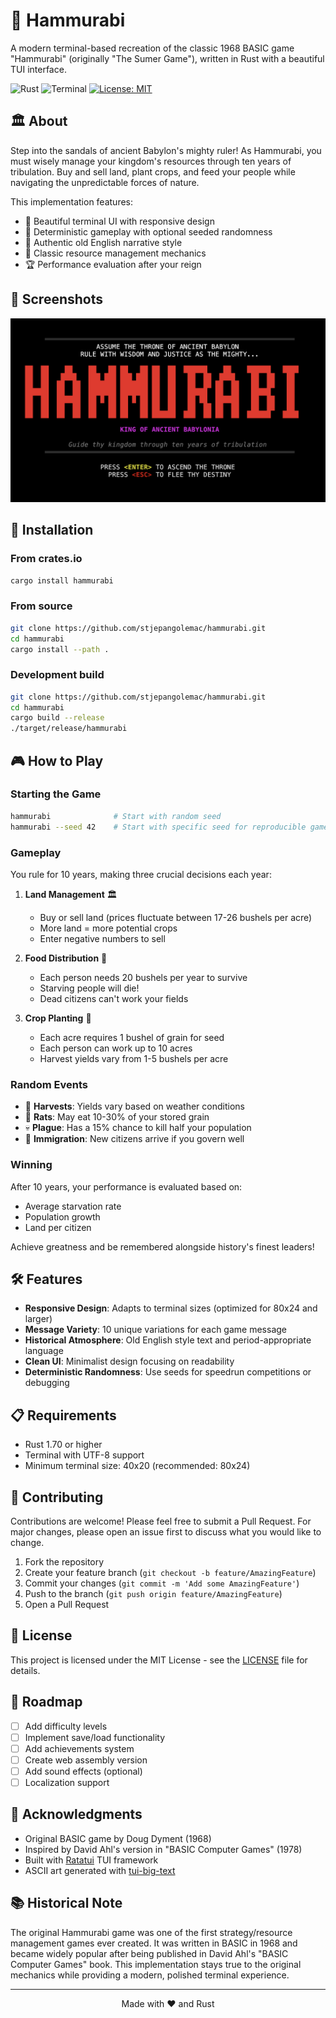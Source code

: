 # 👑 Hammurabi

A modern terminal-based recreation of the classic 1968 BASIC game "Hammurabi" (originally "The Sumer Game"), written in Rust with a beautiful TUI interface.

![Rust](https://img.shields.io/badge/rust-%23000000.svg?style=for-the-badge&logo=rust&logoColor=white)
![Terminal](https://img.shields.io/badge/Terminal-4D4D4D?style=for-the-badge&logo=windows-terminal&logoColor=white)
[![License: MIT](https://img.shields.io/badge/License-MIT-yellow.svg)](https://opensource.org/licenses/MIT)

## 🏛️ About

Step into the sandals of ancient Babylon's mighty ruler! As Hammurabi, you must wisely manage your kingdom's resources through ten years of tribulation. Buy and sell land, plant crops, and feed your people while navigating the unpredictable forces of nature.

This implementation features:
- 🎨 Beautiful terminal UI with responsive design
- 🎲 Deterministic gameplay with optional seeded randomness
- 📜 Authentic old English narrative style
- 🌾 Classic resource management mechanics
- 🏆 Performance evaluation after your reign

## 📸 Screenshots

![Hammurabi Splash Screen](https://raw.githubusercontent.com/stjepangolemac/hammurabi/main/screenshots/splash.png)

## 🚀 Installation

### From crates.io

```bash
cargo install hammurabi
```

### From source

```bash
git clone https://github.com/stjepangolemac/hammurabi.git
cd hammurabi
cargo install --path .
```

### Development build

```bash
git clone https://github.com/stjepangolemac/hammurabi.git
cd hammurabi
cargo build --release
./target/release/hammurabi
```

## 🎮 How to Play

### Starting the Game

```bash
hammurabi              # Start with random seed
hammurabi --seed 42    # Start with specific seed for reproducible gameplay
```

### Gameplay

You rule for 10 years, making three crucial decisions each year:

1. **Land Management** 🏛️
   - Buy or sell land (prices fluctuate between 17-26 bushels per acre)
   - More land = more potential crops
   - Enter negative numbers to sell

2. **Food Distribution** 🍞
   - Each person needs 20 bushels per year to survive
   - Starving people will die!
   - Dead citizens can't work your fields

3. **Crop Planting** 🌾
   - Each acre requires 1 bushel of grain for seed
   - Each person can work up to 10 acres
   - Harvest yields vary from 1-5 bushels per acre

### Random Events

- 🌾 **Harvests**: Yields vary based on weather conditions
- 🐀 **Rats**: May eat 10-30% of your stored grain
- 💀 **Plague**: Has a 15% chance to kill half your population
- 👥 **Immigration**: New citizens arrive if you govern well

### Winning

After 10 years, your performance is evaluated based on:
- Average starvation rate
- Population growth
- Land per citizen

Achieve greatness and be remembered alongside history's finest leaders!

## 🛠️ Features

- **Responsive Design**: Adapts to terminal sizes (optimized for 80x24 and larger)
- **Message Variety**: 10 unique variations for each game message
- **Historical Atmosphere**: Old English style text and period-appropriate language
- **Clean UI**: Minimalist design focusing on readability
- **Deterministic Randomness**: Use seeds for speedrun competitions or debugging

## 📋 Requirements

- Rust 1.70 or higher
- Terminal with UTF-8 support
- Minimum terminal size: 40x20 (recommended: 80x24)

## 🤝 Contributing

Contributions are welcome! Please feel free to submit a Pull Request. For major changes, please open an issue first to discuss what you would like to change.

1. Fork the repository
2. Create your feature branch (`git checkout -b feature/AmazingFeature`)
3. Commit your changes (`git commit -m 'Add some AmazingFeature'`)
4. Push to the branch (`git push origin feature/AmazingFeature`)
5. Open a Pull Request

## 📜 License

This project is licensed under the MIT License - see the [LICENSE](LICENSE) file for details.

## 🎯 Roadmap

- [ ] Add difficulty levels
- [ ] Implement save/load functionality
- [ ] Add achievements system
- [ ] Create web assembly version
- [ ] Add sound effects (optional)
- [ ] Localization support

## 🙏 Acknowledgments

- Original BASIC game by Doug Dyment (1968)
- Inspired by David Ahl's version in "BASIC Computer Games" (1978)
- Built with [Ratatui](https://github.com/ratatui-org/ratatui) TUI framework
- ASCII art generated with [tui-big-text](https://github.com/joshka/tui-big-text)

## 📚 Historical Note

The original Hammurabi game was one of the first strategy/resource management games ever created. It was written in BASIC in 1968 and became widely popular after being published in David Ahl's "BASIC Computer Games" book. This implementation stays true to the original mechanics while providing a modern, polished terminal experience.

---

<p align="center">
  Made with ❤️ and Rust
</p>